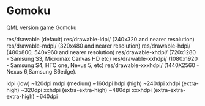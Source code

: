 # Gomoku
QML version game Gomoku

res/drawable        (default)
res/drawable-ldpi/  (240x320 and nearer resolution)
res/drawable-mdpi/  (320x480 and nearer resolution)
res/drawable-hdpi/  (480x800, 540x960 and nearer resolution)
res/drawable-xhdpi/  (720x1280 - Samsung S3, Micromax Canvas HD etc)
res/drawable-xxhdpi/ (1080x1920 - Samsung S4, HTC one, Nexus 5, etc)
res/drawable-xxxhdpi/ (1440X2560 - Nexus 6,Samsung S6edge).


ldpi (low) ~120dpi
mdpi (medium) ~160dpi
hdpi (high) ~240dpi
xhdpi (extra-high) ~320dpi
xxhdpi (extra-extra-high) ~480dpi
xxxhdpi (extra-extra-extra-high) ~640dpi


